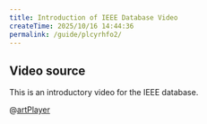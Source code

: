 ```yaml
---
title: Introduction of IEEE Database Video
createTime: 2025/10/16 14:44:36
permalink: /guide/plcyrhfo2/
---
```

## Video source
This is an introductory video for the IEEE database.

@[artPlayer](http://www.lib.seu.edu.cn/m_upload/manual/foreign/iel-en-s.mp4)